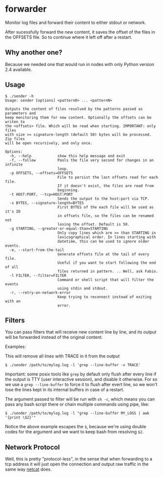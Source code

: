 forwarder
=========

Monitor log files and forward their content to either stdout or network.

After sucessfully forward the new content, it saves the offset of the files in the OFFSETS file. So to continue where it left off after a restart.


Why another one?
----------------

Because we needed one that would run in nodes with only Python version 2.4 available.


Usage
-----

```
$ ./sender -h
Usage: sender [options] <pattern0> ... <patternN>

Outputs the content of files resolved by the patterns passed as parameters and
keep monitoring them for new content. Optionally the offsets can be writen to
the <offsets> file. Which will be read when starting. IMPORTANT: only files
with size >= signature-length (default 50) bytes will be processed. Zip files
will be open recursively, and only once.

Options:
  -h, --help            show this help message and exit
  -f, --follow          Pools the file very second for changes in an infinite
                        loop.
  -p OFFSETS, --offsets=OFFSETS
                        File to persist the last offsets read for each file.
                        If it doesn't exist, the files are read from
                        beginning.
  -t HOST:PORT, --tcp=HOST:PORT
                        Sends the output to the host:port via TCP.
  -s BYTES, --signature-length=BYTES
                        First BYTES of the each file will be used as it's ID
                        in offsets file, so the files can be renamed not
                        losing the offset. Default is 50.
  -g STARTING, --greater-or-equal-than=STARTING
                        Only copy lines which are >= than STARTING in
                        lexicographical order. In lines starting with
                        datetime, this can be used to ignore older events.
  -e, --start-from-the-tail
                        Generate offsets file at the tail of every file.
                        Useful if you want to start following the end of all
                        files returned in pattern. .. Well, ask Fabio.
  -l FILTER, --filter=FILTER
                        Command or shell script that will filter the events
                        using stdin and stdout.
  -r, --retry-on-network-error
                        Keep trying to reconnect instead of exiting with an
                        error.
```


Filters
-------

You can pass filters that will receive new content line by line, and its output will be forwarded instead of the original content.

Examples:

This will remove all lines with TRACE in it from the output
```
$ ./sender /path/to/mylog.log -l 'grep --line-buffer -v TRACE'
```

Important: some posix tools like `grep` by default only flush after every line if the output is TTY (user interactive session), and disable it otherwise. For so we use a `grep --line-buffer` to force it to flush after evert line, so we won't lose the lines kept in its internal buffers in case of a restart.

The argument passed to filter will be run with `sh -c`, which means you can pass any bash script there or chain multiple commands using pipe, like:
```
$ ./sender /path/to/mylog.log -l "grep --line-buffer MY_LOGS | awk '{print \$2}'"
```

Notice the above example escapes the `$`, because we're using double codes for the argument and we want to keep bash from resolving `$2`.


Network Protocol
----------------

Well, this is pretty "protocol-less", in the sense that when forwarding to a tcp address it will just open the connection and output raw traffic in the same way [netcat](http://en.wikipedia.org/wiki/Netcat) does.

